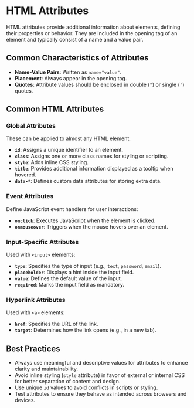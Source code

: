 # HTML Attributes

HTML attributes provide additional information about elements, defining their properties or behavior. They are included in the opening tag of an element and typically consist of a name and a value pair.

## Common Characteristics of Attributes

- **Name-Value Pairs**: Written as `name="value"`.
- **Placement**: Always appear in the opening tag.
- **Quotes**: Attribute values should be enclosed in double (`"`) or single (`'`) quotes.

## Common HTML Attributes

### Global Attributes

These can be applied to almost any HTML element:

- **`id`**: Assigns a unique identifier to an element.
- **`class`**: Assigns one or more class names for styling or scripting.
- **`style`**: Adds inline CSS styling.
- **`title`**: Provides additional information displayed as a tooltip when hovered.
- **`data-*`**: Defines custom data attributes for storing extra data.

### Event Attributes

Define JavaScript event handlers for user interactions:

- **`onclick`**: Executes JavaScript when the element is clicked.
- **`onmouseover`**: Triggers when the mouse hovers over an element.

### Input-Specific Attributes

Used with `<input>` elements:

- **`type`**: Specifies the type of input (e.g., `text`, `password`, `email`).
- **`placeholder`**: Displays a hint inside the input field.
- **`value`**: Defines the default value of the input.
- **`required`**: Marks the input field as mandatory.

### Hyperlink Attributes

Used with `<a>` elements:

- **`href`**: Specifies the URL of the link.
- **`target`**: Determines how the link opens (e.g., in a new tab).

## Best Practices

- Always use meaningful and descriptive values for attributes to enhance clarity and maintainability.
- Avoid inline styling (`style` attribute) in favor of external or internal CSS for better separation of content and design.
- Use unique `id` values to avoid conflicts in scripts or styling.
- Test attributes to ensure they behave as intended across browsers and devices.
